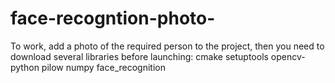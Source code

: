 # face-recogntion-photo-
To work, add a photo of the required person to the project, then you need to download several libraries before launching:
cmake
setuptools
opencv-python
pilow
numpy
face_recognition
